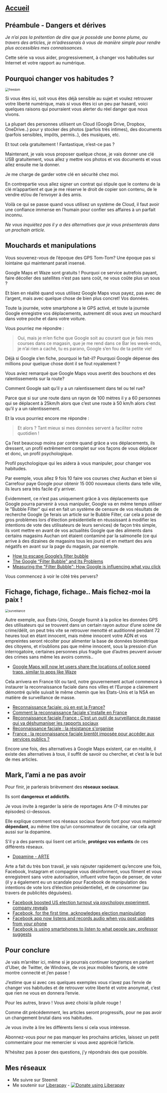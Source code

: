 

## [Accueil](https://the-mer0vingian.github.io/exit-the-matrix/)

## Préambule - Dangers et dérives

*Je n’ai pas la prétention de dire que je possède une bonne plume, au travers des articles, je m’adresserais à vous de manière simple pour rendre plus accessibles mes connaissances.*

Cette série va vous aider, progressivement, à changer vos habitudes sur Internet et votre rapport au numérique.



## Pourquoi changer vos habitudes ?

<img src="https://raw.githubusercontent.com/The-Mer0vingian/exit-the-matrix/master/img/freedom.png" alt="freedom" style="zoom: 67%;" />


Si vous êtes ici, soit vous êtes déjà sensible au sujet et voulez retrouver votre liberté numérique, mais si vous êtes ici un peu par hasard, voici quelques raisons qui pourraient vous alerter du réel danger que nous vivons.

La plupart des personnes utilisent un Cloud (Google Drive, Dropbox, OneDrive..) pour y stocker des photos (parfois très intimes), des documents (parfois sensibles, impôts, permis..), des musiques, etc.

Et tout cela gratuitement ! Fantastique, n’est-ce pas ?

Maintenant, je vais vous proposer quelque chose, je vais donner une clé USB gratuitement, vous allez y mettre vos photos et vos documents et vous allez ensuite me la donner.

Je me charge de garder votre clé en sécurité chez moi.

En contrepartie vous allez signer un contrat qui stipule que le contenu de la clé m’appartient et que je me réserve le droit de copier son contenu, de le vendre et/ou de l’envoyer à des amis.

Voilà ce qui se passe quand vous utilisez un système de Cloud, il faut avoir une confiance immense en l’humain pour confier ses affaires à un parfait inconnu.

*Ne vous inquiétez pas il y a des alternatives que je vous présenterais dans un prochain article.*

## Mouchards et manipulations
Vous souvenez-vous de l’époque des GPS Tom-Tom? Une époque pas si lointaine qui maintenant parait insensé.

Google Maps et Waze sont gratuits !
Pourquoi ce service autrefois payant, faire décoller des satellites n’est pas sans coût, ne vous coûte plus un sous ?

Et bien en réalité quand vous utilisez Google Maps vous payez, pas avec de l’argent, mais avec quelque chose de bien plus concret! Vos données.

Toute la journée, votre smartphone a le GPS activé, et toute la journée Google enregistre vos déplacements, autrement dit vous avez un mouchard dans votre poche et dans votre voiture.

Vous pourriez me répondre :

> Oui, mais je m’en fiche que Google soit au courant que je fais mes courses dans ce magasin, que je me rend dans ce Bar les week-ends, je n’ai rien a caché, tu es parano, Google s’en fou de ta petite vie!

Déjà si Google s’en fiche, pourquoi le fait-il? Pourquoi Google dépense des millions pour quelque chose dont il se fout royalement ?

Vous aviez remarqué que Google Maps vous avertit des bouchons et des ralentissements sur la route?

Comment Google sait qu’il y a un ralentissement dans tel ou tel rue?

Parce que si sur une route dans un rayon de 100 mètres il y a 60 personnes qui se déplacent à 25km/h alors que c’est une route à 50 km/h alors c’est qu’il y a un ralentissement.

Et la vous pourriez encore me répondre :

> Et alors ? Tant mieux si mes données servent à faciliter notre quotidien !

Ça l’est beaucoup moins par contre quand grâce a vos déplacements, ils dressent, un profil extrêmement complet sur vos façons de vous déplacer et donc, un profil psychologique.

Profil psychologique qui les aidera à vous manipuler, pour changer vos habitudes.

Par exemple, vous allez 9 fois 10 faire vos courses chez Auchan et bien si Carrefour paye Google pour obtenir 15 000 nouveaux clients dans telle ville, ils leurs sera très facile d’y arriver. 

Évidemment, ce n’est pas uniquement grâce à vos déplacements que Google pourra parvenir à vous manipuler, Google va en même temps utiliser le "Bubble Filter" qui est en fait un système de censure de vos résultats de recherche Google (je ferais un article sur le Bubble Filter, car cela a posé de gros problèmes lors d’élection présidentielle en réussissant à modifier les intentions de vote des utilisateurs de leurs services) de façon très simple, ils vont mettre en avant de vos actualités Google que des aliments dans certains magasins Auchan ont étaient contaminé par la salmonelle (ce qui arrive à des dizaines de magasins tous les jours) et en mettant des avis négatifs en avant sur la page du magasin, par exemple.


- [How to escape Google’s filter bubble](https://www.searchenginewatch.com/2017/08/18/how-to-escape-googles-filter-bubble/)
- [The Google “Filter Bubble” and Its Problems](https://www.searchenginejournal.com/the-google-filter-bubble-and-its-problems/29879/)
- [Measuring the "Filter Bubble": How Google is influencing what you click](https://spreadprivacy.com/google-filter-bubble-study/)

Vous commencez à voir le côté très pervers?
## Fichage, fichage, fichage.. Mais fichez-moi la paix !

<img src="https://raw.githubusercontent.com/The-Mer0vingian/exit-the-matrix/master/img/surveillance.png" alt="surveillance" style="zoom: 67%;" />

Autre exemple, aux États-Unis, Google fournit à la police les données GPS des utilisateurs qui se trouvent dans un certain rayon autour d’une scène de crime/délit, on peut très vite se retrouver menotté et auditionné pendant 72 heures tout en étant innocent, mais même innocent votre ADN et vos empreintes seront récolter pour alimenter la base de données biométrique des citoyens, et n’oublions pas que même innocent, sous la pression d’un interrogatoire, certaines personnes plus fragile que d’autres peuvent avouer des crimes sans même les avoirs commis..

- [Google Maps will now let users share the locations of police speed traps, similar to apps like Waze](https://www.businessinsider.com/google-maps-lets-users-share-police-locations-waze-2019-10)

Cela arrivera en France tôt ou tard, notre gouvernement actuel commence à instaurer la reconnaissance faciale dans nos villes et l’Europe a clairement démontré qu’elle suivait le même chemin que les États-Unis et la NSA en matière de surveillance de masse.

- [Reconnaissance faciale: où en est la France?](http://www.rfi.fr/france/20191030-reconnaissance-faciale-france)
- [Comment la reconnaissance faciale s'installe en France](https://www.lesechos.fr/tech-medias/intelligence-artificielle/comment-la-reconnaissance-faciale-sinstalle-en-france-1140171)
- [Reconnaissance faciale France : C’est un outil de surveillance de masse qui va déshumaniser les rapports sociaux](https://aphadolie.com/2019/11/07/reconnaissance-faciale-un-outil-de-surveillance-qui-va-deshumaniser-les-rapports-sociaux/)
- [Reconnaissance faciale : la résistance s'organise](https://www.youtube.com/watch?v=x1JInKKbSq8)
- [France : la reconnaissance faciale bientôt imposée pour accéder aux services publics ?](https://siecledigital.fr/2019/10/07/france-la-reconnaissance-faciale-bientot-imposee-pour-acceder-aux-services-publics/)

Encore une fois, des alternatives à Google Maps existent, car en réalité, il existe des alternatives à tous, il suffit de savoir ou chercher, et c’est la le but de mes articles.


## Mark, l’ami a ne pas avoir

Pour finir, je parlerais brièvement des **réseaux sociaux**.

Ils sont **dangereux et addictifs**.

Je vous invite à regarder la série de reportages Arte (7-8 minutes par épisodes) ci-dessous.

Elle explique comment vos réseaux sociaux favoris font pour vous maintenir **dépendant**, au même titre qu’un consommateur de cocaïne, car cela agit aussi sur la dopamine.

S'il y a des parents qui lisent cet article, **protégez vos enfants** de ces différents réseaux.

- [Dopamine - ARTE](https://www.arte.tv/en/videos/RC-017841/dopamine/)

Arte a fait du très bon travail, je vais rajouter rapidement qu’encore une fois, Facebook, Instagram et compagnie vous désinforment, vous filment et vous enregistrent sans votre autorisation, influent votre façon de penser, de voter (il y a également eu un scandale pour Facebook de manipulation des intentions de vote lors d’élection présidentielle), et de consommer (au travers de publicités déguisées).

- [Facebook boosted US election turnout via psychology experiment, company reveals](https://www.rt.com/usa/202019-facebook-user-manipulation-election/)
- [Facebook, for the first time, acknowledges election manipulation](https://www.cbsnews.com/news/facebook-for-the-first-time-acknowledges-election-manipulation)
- [Facebook app now listens and records audio when you post updates from your phone](https://www.geek.com/apps/facebook-app-now-listens-and-records-audio-when-you-post-updates-from-your-phone-1595873)
- [Facebook is using smartphones to listen to what people say, professor suggests](https://www.independent.co.uk/life-style/gadgets-and-tech/news/facebook-using-people-s-phones-to-listen-in-on-what-they-re-saying-claims-professor-a7057526.html)

## Pour conclure
Je vais m’arrêter ici, même si je pourrais continuer longtemps en parlant d’Uber, de Twitter, de Windows, de vos jeux mobiles favoris, de votre montre connecté et j’en passe !

J’estime que si avec ces quelques exemples vous n’avez pas l’envie de changer vos habitudes et de retrouver votre liberté et votre anonymat, c’est que rien ne vous en donnera l’envie.

Pour les autres, bravo ! Vous avez choisi la pilule rouge !

Comme dit précédemment, les articles seront progressifs, pour ne pas avoir un changement brutal dans vos habitudes.

Je vous invite à lire les différents liens si cela vous intéresse.

Abonnez-vous pour ne pas manquer les prochains articles, laissez un petit commentaire pour me remercier si vous avez apprécié l’article.

N’hésitez pas à poser des questions, j’y répondrais des que possible.



## Mes réseaux
 - Me suivre sur Steemit
 - Me soutenir sur [Liberapay](https://liberapay.com/The-Merovingian) - <script src="https://liberapay.com/The-Merovingian/widgets/button.js"></script>
<noscript><a href="https://liberapay.com/The-Merovingian/donate"><img alt="Donate using Liberapay" src="https://liberapay.com/assets/widgets/donate.svg"></a></noscript>

